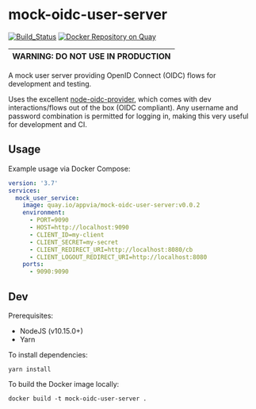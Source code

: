 # mock-oidc-user-server

[![Build_Status](https://circleci.com/gh/appvia/mock-oidc-user-server.svg?style=svg)](https://circleci.com/gh/appvia/mock-oidc-user-server) [![Docker Repository on Quay](https://quay.io/repository/appvia/mock-oidc-user-server/status 'Docker Repository on Quay')](https://quay.io/repository/appvia/mock-oidc-user-server)

| WARNING: DO NOT USE IN PRODUCTION |
| --------------------------------- |


A mock user server providing OpenID Connect (OIDC) flows for development and testing.

Uses the excellent [node-oidc-provider](https://github.com/panva/node-oidc-provider), which comes with dev interactions/flows out of the box (OIDC compliant). Any username and password combination is permitted for logging in, making this very useful for development and CI.

## Usage

Example usage via Docker Compose:

```yaml
version: '3.7'
services:
  mock_user_service:
    image: quay.io/appvia/mock-oidc-user-server:v0.0.2
    environment:
      - PORT=9090
      - HOST=http://localhost:9090
      - CLIENT_ID=my-client
      - CLIENT_SECRET=my-secret
      - CLIENT_REDIRECT_URI=http://localhost:8080/cb
      - CLIENT_LOGOUT_REDIRECT_URI=http://localhost:8080
    ports:
      - 9090:9090
```

## Dev

Prerequisites:

- NodeJS (v10.15.0+)
- Yarn

To install dependencies:

```shell
yarn install
```

To build the Docker image locally:

```shell
docker build -t mock-oidc-user-server .
```
